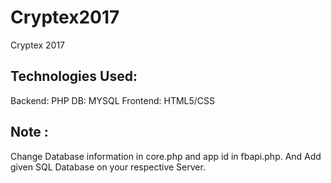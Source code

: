 # Cryptex2017
Cryptex 2017

## Technologies Used:
Backend: PHP
DB: MYSQL
Frontend: HTML5/CSS

## Note : 
 Change Database information in core.php and app id in fbapi.php. 
 And Add given SQL Database on your respective Server.
